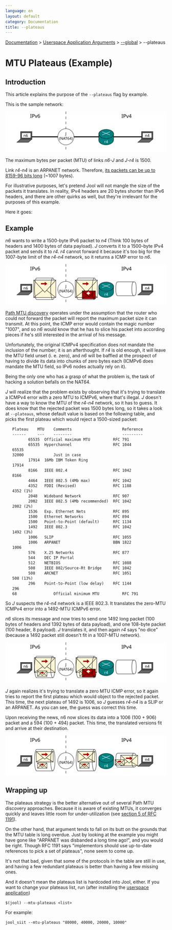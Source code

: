 ```yaml
---
language: en
layout: default
category: Documentation
title: --plateaus
---
```


[Documentation](documentation.html) > [Userspace Application Arguments](documentation.html#userspace-application-arguments) > [\--global](usr-flags-global.html) > \--plateaus

# MTU Plateaus (Example)

## Introduction

This article explains the purpose of the `--plateaus` flag by example.

This is the sample network:

![Fig.1 - Network](../images/plateaus-network.svg)

The maximum bytes per packet (MTU) of links _n6-J_ and _J-r4_ is 1500.

Link _r4-n4_ is an ARPANET network. Therefore, [its packets can be up to 8159-96 bits long](https://en.wikipedia.org/wiki/BBN_Report_1822) (~1007 bytes).

For illustrative purposes, let's pretend Jool will not mangle the size of the packets it translates. In reality, IPv4 headers are 20 bytes shorter than IPv6 headers, and there are other quirks as well, but they're irrelevant for the purposes of this example.

Here it goes:

## Example

_n6_ wants to write a 1500-byte IPv6 packet to _n4_ (Think 100 bytes of headers and 1400 bytes of data payload). _J_ converts it to a 1500-byte IPv4 packet and sends it to _r4_. _r4_ cannot forward it because it's too big for the 1007-byte limit of the _r4-n4_ network, so it returns a ICMP error to _n6_.

![Fig.2 - Attempt 1](../images/plateaus-attempt1.svg)

<a href="http://en.wikipedia.org/wiki/Path_MTU_Discovery" target="_blank">Path MTU discovery</a> operates under the assumption that the router who could not forward the packet will report the maximum packet size it can transmit. At this point, the ICMP error would contain the magic number "1007", and so _n6_ would know that he has to slice his packet into according pieces if he's still interested in the arrival of his message.

Unfortunately, the original ICMPv4 specification does not mandate the inclusion of the number; it is an afterthought. If _r4_ is old enough, it will leave the MTU field unset (i. e. zero), and _n6_ will be baffled at the prospect of having to divide its data into chunks of zero bytes each (ICMPv6 does mandate the MTU field, so IPv6 nodes actually rely on it).

Being the only one who has a grasp of what the problem is, the task of hacking a solution befalls on the NAT64.

_J_ will realize that the problem exists by observing that it's trying to translate a ICMPv4 error with a zero MTU to ICMPv6, where that's illegal. _J_ doesn't have a way to know the MTU of the _r4-n4_ network, so it has to guess. It does know that the rejected packet was 1500 bytes long, so it takes a look at `--plateaus`, whose default value is based on the following table, and picks the first plateau which would reject a 1500-sized packet:

	   Plateau    MTU    Comments                      Reference
	   ------     ---    --------                      ---------
		      65535  Official maximum MTU          RFC 791
		      65535  Hyperchannel                  RFC 1044
	   65535
	   32000             Just in case
		      17914  16Mb IBM Token Ring
	   17914
		      8166   IEEE 802.4                    RFC 1042
	   8166
		      4464   IEEE 802.5 (4Mb max)          RFC 1042
		      4352   FDDI (Revised)                RFC 1188
	   4352 (1%)
		      2048   Wideband Network              RFC 907
		      2002   IEEE 802.5 (4Mb recommended)  RFC 1042
	   2002 (2%)
		      1536   Exp. Ethernet Nets            RFC 895
		      1500   Ethernet Networks             RFC 894
		      1500   Point-to-Point (default)      RFC 1134
		      1492   IEEE 802.3                    RFC 1042
	   1492 (3%)
		      1006   SLIP                          RFC 1055
		      1006   ARPANET                       BBN 1822
	   1006
		      576    X.25 Networks                 RFC 877
		      544    DEC IP Portal
		      512    NETBIOS                       RFC 1088
		      508    IEEE 802/Source-Rt Bridge     RFC 1042
		      508    ARCNET                        RFC 1051
	   508 (13%)
		      296    Point-to-Point (low delay)    RFC 1144
	   296
	   68                Official minimum MTU          RFC 791

So _J_ suspects the _r4-n4_ network is a IEEE 802.3. It translates the zero-MTU ICMPv4 error into a 1492-MTU ICMPv6 error.

_n6_ slices its message and now tries to send one 1492 long packet (100 bytes of headers and 1392 bytes of data payload), and one 108-byte packet (100 header, 8 payload). _J_ translates it, and then again _r4_ says "no dice" (because a 1492 packet still doesn't fit in a 1007-MTU network).

![Fig.3 - Attempt 2](../images/plateaus-attempt2.svg)

_J_ again realizes it's trying to translate a zero MTU ICMP error, so it again tries to report the first plateau which would object to the rejected packet. This time, the next plateau of 1492 is 1006, so _J_ guesses _r4-n4_ is a SLIP or an ARPANET. As you can see, the guess was correct this time.

Upon receiving the news, n6 now slices its data into a 1006 (100 + 906) packet and a 594 (100 + 494) packet. This time, the translated versions fit and arrive at their destination.

![Fig.4 - Attempt 3](../images/plateaus-attempt3.svg)

## Wrapping up

The plateaus strategy is the better alternative out of several Path MTU discovery approaches. Because it is aware of existing MTUs, it converges quickly and leaves little room for under-utilization (see <a href="http://tools.ietf.org/html/rfc1191#section-5" target="_blank">section 5 of RFC 1191</a>).

On the other hand, that argument tends to fall on its butt on the grounds that the MTU table is long overdue. Just by looking at the example you might have gone like "ARPANET was disbanded a long time ago!", and you would be right. Though RFC 1191 says "implementors should use up-to-date references to pick a set of plateaus", none seem to come up.

It's not that bad, given that some of the protocols in the table are still in use, and having a few redundant plateaus is better than having a few missing ones.

And it doesn't mean the plateaus list is hardcoded into Jool, either. If you want to change your plateaus list, run (after installing the [userspace application](install-usr.html))

	$(jool) --mtu-plateaus <list>

For example:

	jool_siit --mtu-plateaus "80000, 40000, 20000, 10000"

